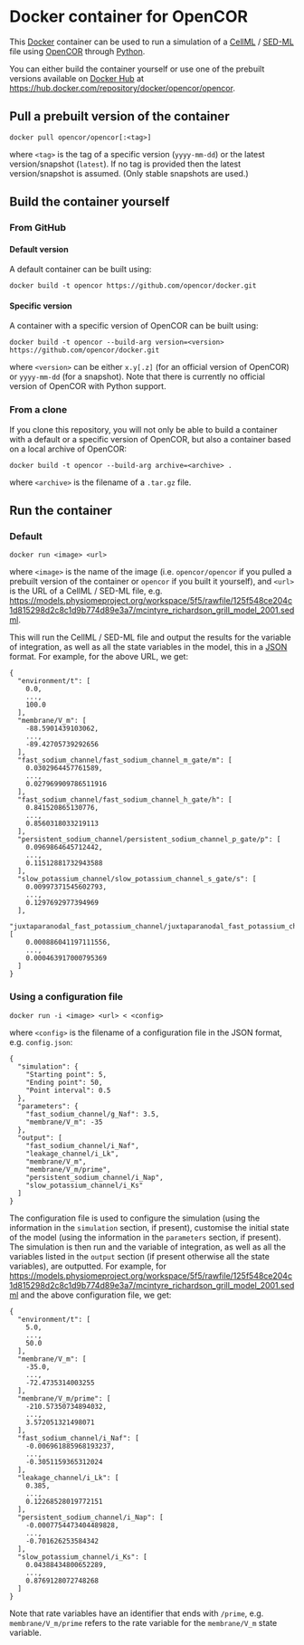 Docker container for OpenCOR
============================

This [Docker](https://docker.com/) container can be used to run a simulation of a [CellML](https://www.cellml.org/) / [SED-ML](https://sed-ml.org/) file using [OpenCOR](https://opencor.ws/) through [Python](https://python.org/).

You can either build the container yourself or use one of the prebuilt versions available on [Docker Hub](https://hub.docker.com/) at <https://hub.docker.com/repository/docker/opencor/opencor>.

Pull a prebuilt version of the container
----------------------------------------

    docker pull opencor/opencor[:<tag>]

where `<tag>` is the tag of a specific version (`yyyy-mm-dd`) or the latest version/snapshot (`latest`).
If no tag is provided then the latest version/snapshot is assumed.
(Only stable snapshots are used.)

Build the container yourself
----------------------------

### From GitHub

#### Default version

A default container can be built using:

    docker build -t opencor https://github.com/opencor/docker.git

#### Specific version

A container with a specific version of OpenCOR can be built using:

    docker build -t opencor --build-arg version=<version> https://github.com/opencor/docker.git

where `<version>` can be either `x.y[.z]` (for an official version of OpenCOR) or `yyyy-mm-dd` (for a snapshot). Note that there is currently no official version of OpenCOR with Python support.

### From a clone

If you clone this repository, you will not only be able to build a container with a default or a specific version of OpenCOR, but also a container based on a local archive of OpenCOR:

    docker build -t opencor --build-arg archive=<archive> .

where `<archive>` is the filename of a `.tar.gz` file.

Run the container
-----------------

### Default

    docker run <image> <url>

where `<image>` is the name of the image (i.e. `opencor/opencor` if you pulled a prebuilt version of the container or `opencor` if you built it yourself), and `<url>` is the URL of a CellML / SED-ML file, e.g. <https://models.physiomeproject.org/workspace/5f5/rawfile/125f548ce204c1d815298d2c8c1d9b774d89e3a7/mcintyre_richardson_grill_model_2001.sedml>.

This will run the CellML / SED-ML file and output the results for the variable of integration, as well as all the state variables in the model, this in a [JSON](https://json.org/) format. For example, for the above URL, we get:

    {
      "environment/t": [
        0.0,
        ...,
        100.0
      ],
      "membrane/V_m": [
        -88.5901439103062,
        ...,
        -89.42705739292656
      ],
      "fast_sodium_channel/fast_sodium_channel_m_gate/m": [
        0.0302964457761589,
        ...,
        0.027969909786511916
      ],
      "fast_sodium_channel/fast_sodium_channel_h_gate/h": [
        0.841520865130776,
        ...,
        0.8560318033219113
      ],
      "persistent_sodium_channel/persistent_sodium_channel_p_gate/p": [
        0.0969864645712442,
        ...,
        0.11512881732943588
      ],
      "slow_potassium_channel/slow_potassium_channel_s_gate/s": [
        0.00997371545602793,
        ...,
        0.1297692977394969
      ],
      "juxtaparanodal_fast_potassium_channel/juxtaparanodal_fast_potassium_channel_n_gate/n": [
        0.000886041197111556,
        ...,
        0.000463917000795369
      ]
    }

### Using a configuration file

    docker run -i <image> <url> < <config>

where `<config>` is the filename of a configuration file in the JSON format, e.g. `config.json`:

    {
      "simulation": {
        "Starting point": 5,
        "Ending point": 50,
        "Point interval": 0.5
      },
      "parameters": {
        "fast_sodium_channel/g_Naf": 3.5,
        "membrane/V_m": -35
      },
      "output": [
        "fast_sodium_channel/i_Naf",
        "leakage_channel/i_Lk",
        "membrane/V_m",
        "membrane/V_m/prime",
        "persistent_sodium_channel/i_Nap",
        "slow_potassium_channel/i_Ks"
      ]
    }

The configuration file is used to configure the simulation (using the information in the `simulation` section, if present), customise the initial state of the model (using the information in the `parameters` section, if present). The simulation is then run and the variable of integration, as well as all the variables listed in the `output` section (if present otherwise all the state variables), are outputted. For example, for <https://models.physiomeproject.org/workspace/5f5/rawfile/125f548ce204c1d815298d2c8c1d9b774d89e3a7/mcintyre_richardson_grill_model_2001.sedml> and the above configuration file, we get:

    {
      "environment/t": [
        5.0,
        ...,
        50.0
      ],
      "membrane/V_m": [
        -35.0,
        ...,
        -72.4735314003255
      ],
      "membrane/V_m/prime": [
        -210.57350734894032,
        ...,
        3.572051321498071
      ],
      "fast_sodium_channel/i_Naf": [
        -0.006961885968193237,
        ...,
        -0.3051159365312024
      ],
      "leakage_channel/i_Lk": [
        0.385,
        ...,
        0.12268528019772151
      ],
      "persistent_sodium_channel/i_Nap": [
        -0.0007754473404489828,
        ...,
        -0.701626253584342
      ],
      "slow_potassium_channel/i_Ks": [
        0.04388434800652289,
        ...,
        0.8769128072748268
      ]
    }

Note that rate variables have an identifier that ends with `/prime`, e.g. `membrane/V_m/prime` refers to the rate variable for the `membrane/V_m` state variable.
